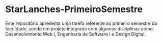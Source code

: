 # StarLanches-PrimeiroSemestre
Este repositório apresenta uma tarefa referente ao primeiro semestre da faculdade, sendo um projeto integrado com algumas disciplinas como: Desenvolvimento Web I, Engenharia de Software I e Design Digital.
